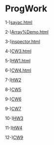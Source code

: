 # ProgWork



1-)[sayac.html](https://ertugrulcbn.github.io/ProgWork/sayac.html)

2-)[Array%Demo.html](https://ertugrulcbn.github.io/ProgWork/Array%20Demo.html)

3-)[inspector.html](https://ertugrulcbn.github.io/ProgWork/inspector.html)

4-)[CW3.html](https://ertugrulcbn.github.io/ProgWork/c4_data.html)

5-)[HW1.html](https://ertugrulcbn.github.io/ProgWork/HW1.html)

6-)[CW4.html](https://ertugrulcbn.github.io/ProgWork/index1.html)

7-)[HW2](https://ertugrulcbn.github.io/ProgWork/HW2/Database.html)

8-)[CW5](https://ertugrulcbn.github.io/ProgWork/CW5/File.html)

9-)[CW6](https://ertugrulcbn.github.io/ProgWork/CW6/Timing.html)

9-)[CW7](https://ertugrulcbn.github.io/ProgWork/CW7/table.html)

10-)[HW3](https://ertugrulcbn.github.io/ProgWork/HW3/HW3.html)

11-)[HW4](https://ertugrulcbn.github.io/ProgWork/HW4/index.html)

12-)[CW9](https://ertugrulcbn.github.io/ProgWork/Graphics.html)

